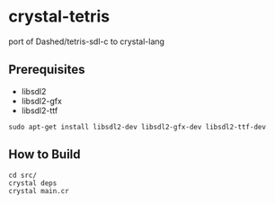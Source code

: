 # crystal-tetris
port of Dashed/tetris-sdl-c to crystal-lang


## Prerequisites
* libsdl2
* libsdl2-gfx
* libsdl2-ttf

`sudo apt-get install libsdl2-dev libsdl2-gfx-dev libsdl2-ttf-dev`

## How to Build
```
cd src/
crystal deps
crystal main.cr
```
